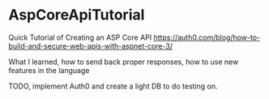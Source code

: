 # AspCoreApiTutorial

Quick Tutorial of Creating an ASP Core API
https://auth0.com/blog/how-to-build-and-secure-web-apis-with-aspnet-core-3/

What I learned, how to send back proper responses, how to use new features in the language

TODO, implement Auth0 and create a light DB to do testing on.
